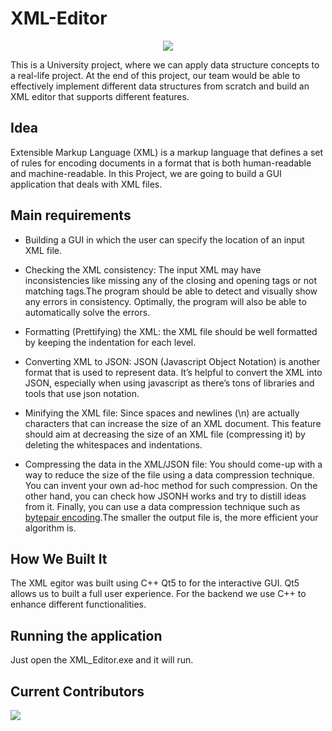 # XML-Editor

<p align="center">
    <img src="XML-Editor/XML_Editor/icons/xml.png">
</p>

This is a University project, where we can apply data structure concepts to a real-life project. At the end of this project, our team would be able to effectively implement different data structures from scratch and build an XML editor that supports different features.

## Idea
Extensible Markup Language (XML) is a markup language that defines a set of rules for encoding documents in a format that is both human-readable and machine-readable. In this Project, we are going to build a GUI application that deals with XML files.

## Main requirements

* Building a GUI in which the user can specify the location of an input XML file.

* Checking the XML consistency: The input XML may have inconsistencies like missing any of the closing and opening tags or not matching tags.The program should be able to detect and visually show any errors in consistency. Optimally, the program will also be able to automatically solve the errors.

* Formatting (Prettifying) the XML: the XML file should be well formatted by keeping the indentation for each level.

* Converting XML to JSON: JSON (Javascript Object Notation) is another format that is used to represent data. It’s helpful to convert the XML into JSON, especially when using javascript as there’s tons of libraries and tools that use json notation.

* Minifying the XML file: Since spaces and newlines (\n) are actually characters that can increase the size of an XML document. This feature should aim at decreasing the size of an XML file (compressing it) by deleting the whitespaces and indentations.

* Compressing the data in the XML/JSON file: You should come-up with a way to reduce the size of the file using a data compression technique. You can invent your own ad-hoc method for such compression. On the other hand, you can check how JSONH works and try to distill ideas from it. Finally, you can use a data compression technique such as [bytepair encoding](https://en.wikipedia.org/wiki/Byte_pair_encoding).The smaller the output file is, the more efficient your algorithm is.

## How We Built It
The XML egitor was built using C++ Qt5 to for the interactive GUI. Qt5 allows us to built a full user experience. For the backend we use C++ to enhance different functionalities. 


## Running the application
Just open the XML_Editor.exe and it will run.


## Current Contributors
<a href="https://github.com/Abdelrhman-CaT/XML-Editor/graphs/contributors">
    
  <img src="https://contributors-img.web.app/image?repo=Abdelrhman-CaT/XML-Editor" />
</a>
